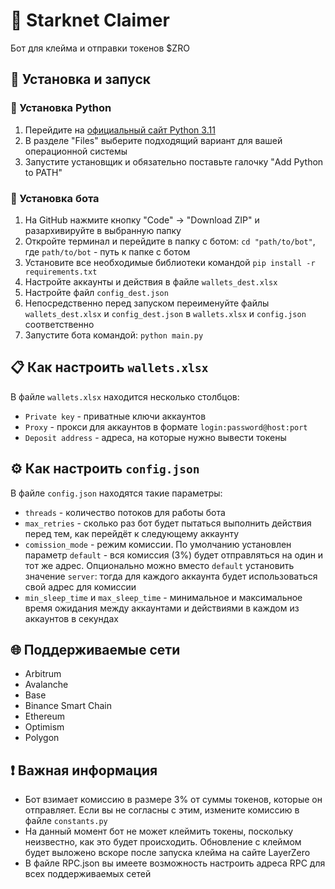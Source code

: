 # 🤖 Starknet Claimer
Бот для клейма и отправки токенов $ZRO

## 🚀 Установка и запуск
### 🐍 Установка Python
1. Перейдите на [официальный сайт Python 3.11](https://www.python.org/downloads/release/python-3116/)
2. В разделе "Files" выберите подходящий вариант для вашей операционной системы
3. Запустите установщик и обязательно поставьте галочку "Add Python to PATH"

### 🤖 Установка бота
1. На GitHub нажмите кнопку "Code" -> "Download ZIP" и разархивируйте в выбранную папку
2. Откройте терминал и перейдите в папку с ботом: `cd "path/to/bot"`, где `path/to/bot` - путь к папке с ботом
3. Установите все необходимые библиотеки командой `pip install -r requirements.txt`
4. Настройте аккаунты и действия в файле `wallets_dest.xlsx`
5. Настройте файл `config_dest.json`
6. Непосредственно перед запуском переименуйте файлы `wallets_dest.xlsx` и `config_dest.json` в `wallets.xlsx` и `config.json` соответственно
7. Запустите бота командой: `python main.py`

## 📋 Как настроить `wallets.xlsx`
В файле `wallets.xlsx` находится несколько столбцов:
- `Private key` - приватные ключи аккаунтов
- `Proxy` - прокси для аккаунтов в формате `login:password@host:port`
- `Deposit address` - адреса, на которые нужно вывести токены

## ⚙️ Как настроить `config.json`
В файле `config.json` находятся такие параметры:
- `threads` - количество потоков для работы бота
- `max_retries` - сколько раз бот будет пытаться выполнить действия перед тем, как перейдёт к следующему аккаунту
- `comission_mode` - режим комиссии. По умолчанию установлен параметр `default` - вся комиссия (3%) будет отправляться на один и тот же адрес. Опционально можно вместо `default` установить значение `server`: тогда для каждого аккаунта будет использоваться свой адрес для комиссии
- `min_sleep_time` и `max_sleep_time` - минимальное и максимальное время ожидания между аккаунтами и действиями в каждом из аккаунтов в секундах

## 🌐 Поддерживаемые сети
- Arbitrum
- Avalanche
- Base
- Binance Smart Chain
- Ethereum
- Optimism
- Polygon

## ❗️ Важная информация
- Бот взимает комиссию в размере 3% от суммы токенов, которые он отправляет. Если вы не согласны с этим, измените комиссию в файле `constants.py`<br>
- На данный момент бот не может клеймить токены, поскольку неизвестно, как это будет происходить. Обновление с клеймом будет выложено вскоре после запуска клейма на сайте LayerZero
- В файле RPC.json вы имеете возможность настроить адреса RPC для всех поддерживаемых сетей
